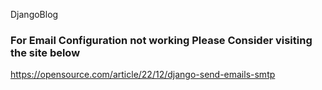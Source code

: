 DjangoBlog

### For Email Configuration not working Please Consider visiting the site below

https://opensource.com/article/22/12/django-send-emails-smtp
